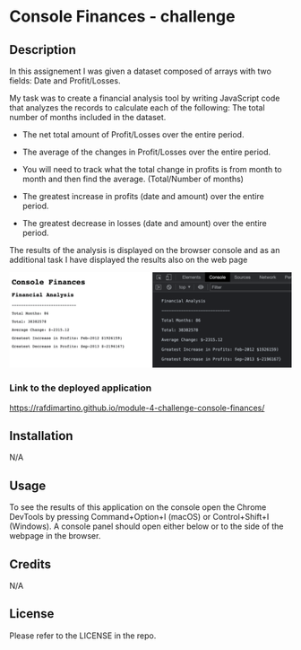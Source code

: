 # Console Finances - challenge

## Description
In this assignement I was given a dataset composed of arrays with two fields: Date and Profit/Losses.

My task was to create a financial analysis tool by writing JavaScript code that analyzes the records to calculate each of the following:
The total number of months included in the dataset.

- The net total amount of Profit/Losses over the entire period.

- The average of the changes in Profit/Losses over the entire period.

- You will need to track what the total change in profits is from month to month and then find the average.
(Total/Number of months)

- The greatest increase in profits (date and amount) over the entire period.

- The greatest decrease in losses (date and amount) over the entire period.

The results of the analysis is displayed on the browser console and as an additional task I have displayed the results also on the web page 

![**screenshot of the application**](/images/application-screenshot.png)

### Link to the deployed application 
https://rafdimartino.github.io/module-4-challenge-console-finances/

## Installation
N/A

## Usage
To see the results of this application on the console open the Chrome DevTools by pressing Command+Option+I (macOS) or Control+Shift+I (Windows). A console panel should open either below or to the side of the webpage in the browser.

## Credits
N/A

## License
Please refer to the LICENSE in the repo.
